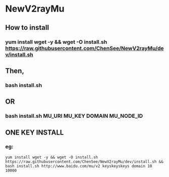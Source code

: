 # NewV2rayMu
## How to install
### yum install wget -y && wget -O install.sh https://raw.githubusercontent.com/ChenSee/NewV2rayMu/dev/install.sh
## Then,
### bash install.sh
## OR
### bash install.sh MU_URI MU_KEY DOMAIN MU_NODE_ID

## ONE KEY INSTALL  
### eg:  
`yum install wget -y && wget -O install.sh https://raw.githubusercontent.com/ChenSee/NewV2rayMu/dev/install.sh && bash install.sh http://www.baidu.com/mu/v2 keyskeyskeys domain 10 10000`
